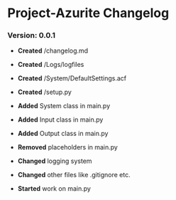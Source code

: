 # Project-Azurite Changelog

### Version: 0.0.1

* __Created__ /changelog.md
* __Created__ /Logs/logfiles
* __Created__ /System/DefaultSettings.acf
* __Created__ /setup.py

* __Added__ System class in main.py
* __Added__ Input class in main.py
* __Added__ Output class in main.py

* __Removed__ placeholders in main.py

* __Changed__ logging system
* __Changed__ other files like .gitignore etc.

* __Started__ work on main.py


